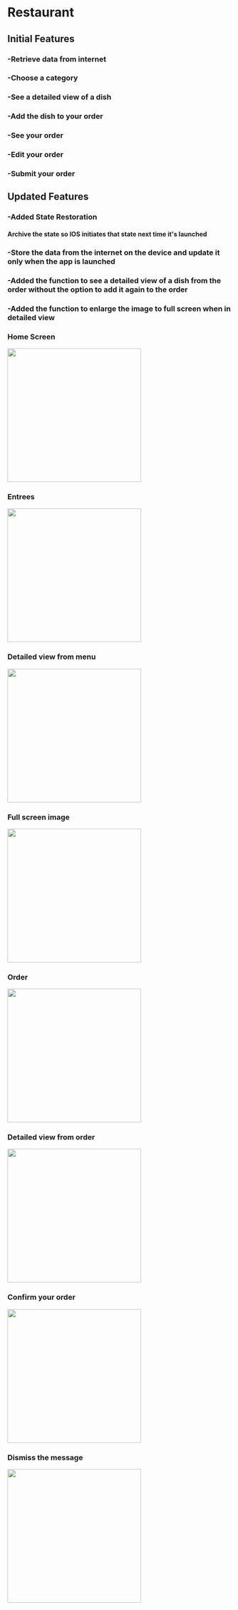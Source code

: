 # Restaurant
## Initial Features
### -Retrieve data from internet
### -Choose a category
### -See a detailed view of a dish
### -Add the dish to your order
### -See your order
### -Edit your order
### -Submit your order

## Updated Features
### -Added State Restoration
####        Archive the state so IOS initiates that state next time it's launched
### -Store the data from the internet on the device and update it only when the app is launched
### -Added the function to see a detailed view of a dish from the order without the option to add it again to the order
### -Added the function to enlarge the image to full screen when in detailed view

### Home Screen
<kbd><img src="docs/home.png" width="300"></kbd>

### Entrees
<kbd><img src="docs/Entrees.png" width="300"></kbd>

### Detailed view from menu
<kbd><img src="docs/mp.png" width="300"></kbd>

### Full screen image
<kbd><img src="docs/image.png" width="300"></kbd>

### Order
<kbd><img src="docs/order.png" width="300"></kbd>

### Detailed view from order
<kbd><img src="docs/detailfromorder.png" width="300"></kbd>

### Confirm your order
<kbd><img src="docs/confirm.png" width="300"></kbd>

### Dismiss the message
<kbd><img src="docs/Dismiss.png" width="300"></kbd>
